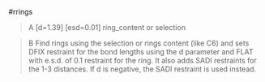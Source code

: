 #rrings

>A [d=1.39] [esd=0.01] ring_content or selection

>B Find rings using the selection or rings content (like C6) and sets DFIX restraint for the bond lengths using the d parameter and FLAT with e.s.d. of 0.1 restraint for the ring. It also adds SADI restraints for the 1-3 distances. If d is negative, the SADI restraint is used instead.
